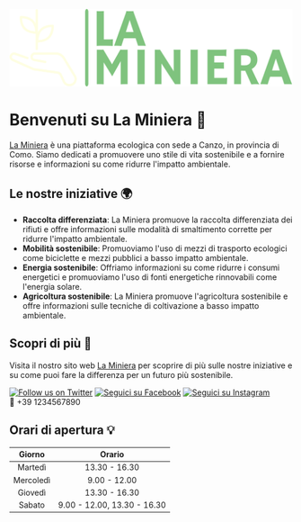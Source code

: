 ![La Miniera logo](public/images/la-miniera-low-resolution-logo-color-on-transparent-background.svg)

# Benvenuti su La Miniera 🌱
[La Miniera](https://www.laminiera.com) è una piattaforma ecologica con sede a Canzo, in provincia di Como. Siamo dedicati a promuovere uno stile di vita sostenibile e a fornire risorse e informazioni su come ridurre l'impatto ambientale.

## Le nostre iniziative 🌍

- **Raccolta differenziata**: La Miniera promuove la raccolta differenziata dei rifiuti e offre informazioni sulle modalità di smaltimento corrette per ridurre l'impatto ambientale.
- **Mobilità sostenibile**: Promuoviamo l'uso di mezzi di trasporto ecologici come biciclette e mezzi pubblici a basso impatto ambientale.
- **Energia sostenibile**: Offriamo informazioni su come ridurre i consumi energetici e promuoviamo l'uso di fonti energetiche rinnovabili come l'energia solare.
- **Agricoltura sostenibile**: La Miniera promuove l'agricoltura sostenibile e offre informazioni sulle tecniche di coltivazione a basso impatto ambientale.

## Scopri di più 🌿

Visita il nostro sito web [La Miniera](https://www.laminiera.com) per scoprire di più sulle nostre iniziative e su come puoi fare la differenza per un futuro più sostenibile.

[![Follow us on Twitter](https://img.shields.io/twitter/follow/laminiera?style=social)](https://twitter.com/laminiera)
[![Seguici su Facebook](https://img.shields.io/badge/Seguici%20su-Facebook-%231877F2)](https://www.facebook.com/ilnomedelapagina/)
[![Seguici su Instagram](https://img.shields.io/badge/Seguici%20su-Instagram-%23E1306C)](https://www.instagram.com/ilnomedelprofilo/)<br>
📱 +39 1234567890

## Orari di apertura 💡

|   Giorno   |           Orario            |
|:----------:|:---------------------------:|
|  Martedì   |        13.30 - 16.30        |
| Mercoledì  |        9.00 - 12.00         |
|  Giovedì   |        13.30 - 16.30        |
|   Sabato   | 9.00 - 12.00, 13.30 - 16.30 |
